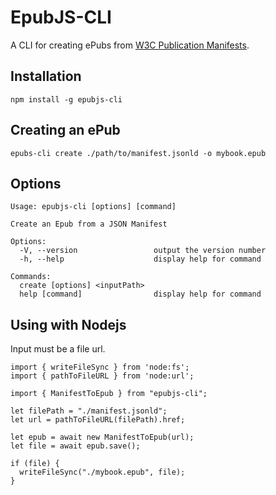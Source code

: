 # EpubJS-CLI

A CLI for creating ePubs from [W3C Publication Manifests](https://www.w3.org/TR/pub-manifest/).

## Installation

```
npm install -g epubjs-cli
```

## Creating an ePub

```
epubs-cli create ./path/to/manifest.jsonld -o mybook.epub
```

## Options

```
Usage: epubjs-cli [options] [command]

Create an Epub from a JSON Manifest

Options:
  -V, --version                 output the version number
  -h, --help                    display help for command

Commands:
  create [options] <inputPath>
  help [command]                display help for command
```
## Using with Nodejs

Input must be a file url.

```
import { writeFileSync } from 'node:fs';
import { pathToFileURL } from 'node:url';

import { ManifestToEpub } from "epubjs-cli";

let filePath = "./manifest.jsonld";
let url = pathToFileURL(filePath).href;

let epub = await new ManifestToEpub(url);
let file = await epub.save();

if (file) {
  writeFileSync("./mybook.epub", file);
}
```
